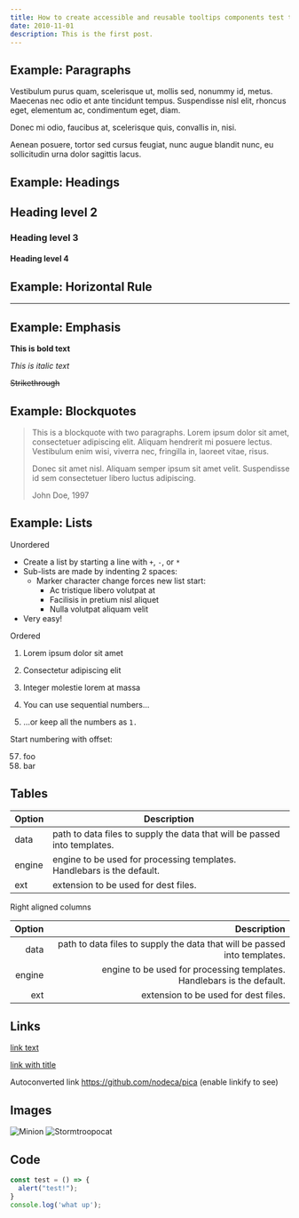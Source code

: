```yaml
---
title: How to create accessible and reusable tooltips components test tet test lfdjadflk
date: 2010-11-01
description: This is the first post.
---
```


## Example: Paragraphs

Vestibulum purus quam, scelerisque ut, mollis sed, nonummy id, metus. Maecenas nec odio et ante tincidunt tempus. Suspendisse nisl elit, rhoncus eget, elementum ac, condimentum eget, diam.

Donec mi odio, faucibus at, scelerisque quis, convallis in, nisi.

Aenean posuere, tortor sed cursus feugiat, nunc augue blandit nunc, eu sollicitudin urna dolor sagittis lacus.


## Example: Headings

## Heading level 2
### Heading level 3
#### Heading level 4


## Example: Horizontal Rule

***

## Example: Emphasis

**This is bold text**


*This is italic text*


~~Strikethrough~~


## Example: Blockquotes

> This is a blockquote with two paragraphs. Lorem ipsum dolor sit amet,
consectetuer adipiscing elit. Aliquam hendrerit mi posuere lectus.
Vestibulum enim wisi, viverra nec, fringilla in, laoreet vitae, risus.
>
> Donec sit amet nisl. Aliquam semper ipsum sit amet velit. Suspendisse
id sem consectetuer libero luctus adipiscing.
>
> John Doe, 1997

## Example: Lists

Unordered

+ Create a list by starting a line with `+`, `-`, or `*`
+ Sub-lists are made by indenting 2 spaces:
  - Marker character change forces new list start:
    * Ac tristique libero volutpat at
    + Facilisis in pretium nisl aliquet
    - Nulla volutpat aliquam velit
+ Very easy!

Ordered

1. Lorem ipsum dolor sit amet
2. Consectetur adipiscing elit
3. Integer molestie lorem at massa


1. You can use sequential numbers...
1. ...or keep all the numbers as `1.`

Start numbering with offset:

57. foo
1. bar

## Tables

| Option | Description |
| ------ | ----------- |
| data   | path to data files to supply the data that will be passed into templates. |
| engine | engine to be used for processing templates. Handlebars is the default. |
| ext    | extension to be used for dest files. |

Right aligned columns

| Option | Description |
| ------:| -----------:|
| data   | path to data files to supply the data that will be passed into templates. |
| engine | engine to be used for processing templates. Handlebars is the default. |
| ext    | extension to be used for dest files. |


## Links

[link text](http://dev.nodeca.com)

[link with title](http://nodeca.github.io/pica/demo/ "title text!")

Autoconverted link https://github.com/nodeca/pica (enable linkify to see)


## Images

![Minion](https://octodex.github.com/images/minion.png)
![Stormtroopocat](https://octodex.github.com/images/stormtroopocat.jpg "The Stormtroopocat")

## Code

``` js
const test = () => {
  alert("test!");
}
console.log('what up');
```